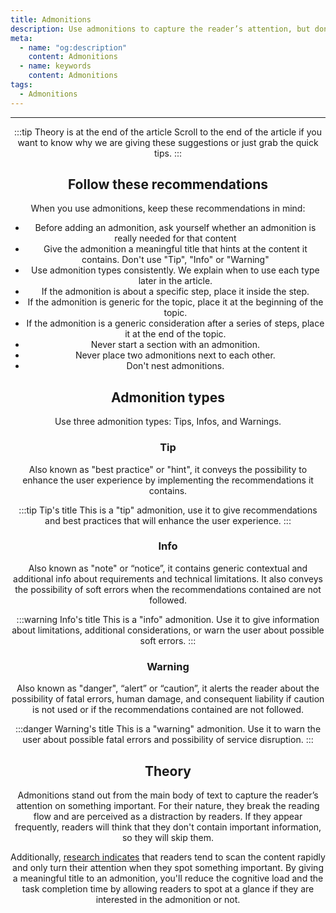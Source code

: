 ```yaml
---
title: Admonitions
description: Use admonitions to capture the reader’s attention, but don't overuse them.
meta:
  - name: "og:description"
    content: Admonitions
  - name: keywords
    content: Admonitions
tags:
  - Admonitions
---
```


<Header/>

---

:::tip Theory is at the end of the article
Scroll to the end of the article if you want to know why we are giving these suggestions or just grab the quick tips.
:::

## Follow these recommendations

When you use admonitions, keep these recommendations in mind:

- Before adding an admonition, ask yourself whether an admonition is really needed for that content
- Give the admonition a meaningful title that hints at the content it contains. Don't use "Tip", "Info" or "Warning"
- Use admonition types consistently. We explain when to use each type later in the article.
- If the admonition is about a specific step, place it inside the step.
- If the admonition is generic for the topic, place it at the beginning of the topic.
- If the admonition is a generic consideration after a series of steps, place it at the end of the topic.
- Never start a section with an admonition.
- Never place two admonitions next to each other.
- Don't nest admonitions.

## Admonition types

Use three admonition types: Tips, Infos, and Warnings.

### Tip

Also known as "best practice" or "hint", it conveys the possibility to enhance the user experience by implementing the recommendations it contains.

:::tip Tip's title
This is a "tip" admonition, use it to give recommendations and best practices that will enhance the user experience.
:::

### Info

Also known as "note" or “notice”, it contains generic contextual and additional info about requirements and technical limitations.
It also conveys the possibility of soft errors when the recommendations contained are not followed.

:::warning Info's title
This is a "info" admonition. Use it to give information about limitations, additional considerations, or warn the user about possible soft errors.
:::

### Warning

Also known as "danger", “alert” or “caution”, it alerts the reader about the possibility of fatal errors,
human damage, and consequent liability if caution is not used or if the recommendations contained are not followed.

:::danger Warning's title
This is a "warning" admonition. Use it to warn the user about possible fatal errors and possibility of service disruption.
:::

## Theory

Admonitions stand out from the main body of text to capture the reader’s attention on something important.
For their nature, they break the reading flow and are perceived as a distraction by readers.
If they appear frequently, readers will think that they don't contain important information, so they will skip them.

Additionally, [research indicates](https://www.nngroup.com/articles/how-users-read-on-the-web/ "How users read on the Web by Nielsen Norman Group") that readers tend to scan the content rapidly and only turn their attention when they spot something important.
By giving a meaningful title to an admonition, you'll reduce the cognitive load and the task completion time
by allowing readers to spot at a glance if they are interested in the admonition or not.